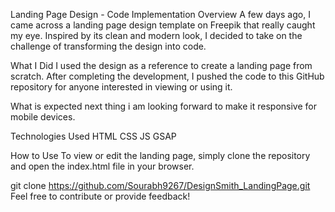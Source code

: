 Landing Page Design - Code Implementation
Overview
A few days ago, I came across a landing page design template on Freepik that really caught my eye. Inspired by its clean and modern look, I decided to take on the challenge of transforming the design into code.

What I Did
I used the design as a reference to create a landing page from scratch. After completing the development, I pushed the code to this GitHub repository for anyone interested in viewing or using it.

What is expected
next thing i am looking forward to make it responsive for mobile devices.

Technologies Used
HTML
CSS
JS
GSAP


How to Use
To view or edit the landing page, simply clone the repository and open the index.html file in your browser.


git clone https://github.com/Sourabh9267/DesignSmith_LandingPage.git
Feel free to contribute or provide feedback!
